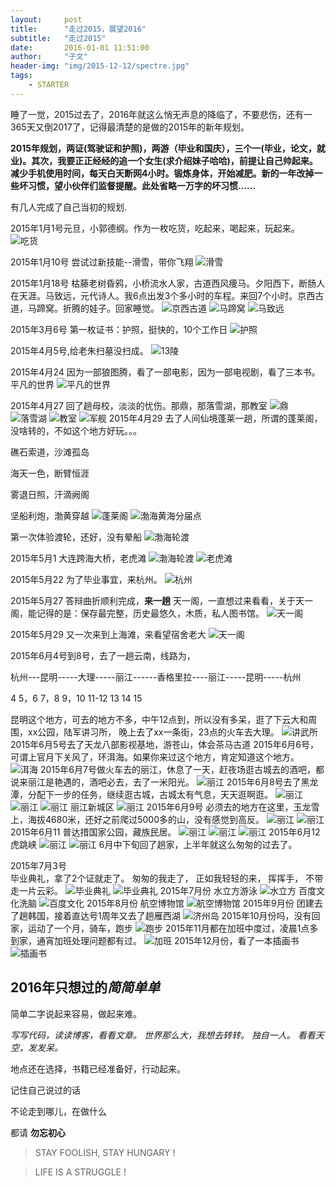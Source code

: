 ```yaml
---
layout:     post
title:      "走过2015，展望2016"
subtitle:   "走过2015"
date:       2016-01-01 11:51:00
author:     "子文"
header-img: "img/2015-12-12/spectre.jpg"
tags:
    - STARTER
---
```


睡了一觉，2015过去了，2016年就这么悄无声息的降临了，不要悲伤，还有一365天又倒2017了，记得最清楚的是做的2015年的新年规划。

**2015年规划，两证(驾驶证和护照)，两游（毕业和国庆），三个一(毕业，论文，就业)。其次，我要正正经经的追一个女生(求介绍妹子哈哈)，前提让自己帅起来。减少手机使用时间，每天白天断网4小时。锻炼身体，开始减肥。新的一年改掉一些坏习惯，望小伙伴们监督提醒。此处省略一万字的坏习惯……**

有几人完成了自己当初的规划.

2015年1月1号元旦，小郭德纲。作为一枚吃货，吃起来，喝起来，玩起来。
![吃货](/img/2016-01-01/20150101-eating.JPG)

2015年1月10号
尝试过新技能--滑雪，带你飞翔
![滑雪](/img/2016-01-01/20150110-snow.JPG)

2015年1月18号
枯藤老树昏鸦，小桥流水人家，古道西风痩马。夕阳西下，断肠人在天涯。马致远，元代诗人。我6点出发3个多小时的车程。来回7个小时。京西古道，马蹄窝。折腾的娃子。回家睡觉。
![京西古道](/img/2016-01-01/20150118-jingxigudao.JPG)
![马蹄窝](/img/2016-01-01/20150118-matiwo.JPG)
![马致远](/img/2016-01-01/20150118-mazhiyuan.JPG)

2015年3月6号
第一枚证书：护照，挺快的，10个工作日
![护照](/img/2016-01-01/20150306-huzhao.JPG)


2015年4月5号,给老朱扫墓没扫成。
![13陵](/img/2016-01-01/20150405-13ling.JPG)

2015年4月24
因为一部狼图腾，看了一部电影，因为一部电视剧，看了三本书。平凡的世界
![平凡的世界](/img/2016-01-01/20150424-peaceworld.JPG)

2015年4月27
回了趟母校，淡淡的忧伤。那鼎，那落雪湖，那教室
![鼎](/img/2016-01-01/20150427-ding.jpeg)
![落雪湖](/img/2016-01-01/20150427-luoxuehu.jpeg)
![教室](/img/2016-01-01/20150427-classroom.jpeg)
![军舰](/img/2016-01-01/20150427-junjian.jpeg)
2015年4月29
去了人间仙境蓬莱一趟，所谓的蓬莱阁，没啥转的，不如这个地方好玩。。。


礁石索道，沙滩孤岛

海天一色，断臂恒涯

雾退日照，汗滴阙阁

坚船利炮，渤黄穿越
![蓬莱阁](/img/2016-01-01/20150429-penglaige.JPG)
![渤海黄海分届点](/img/2016-01-01/20150429-bohuanghai.jpeg)

第一次体验渡轮，还好，没有晕船
![渤海轮渡](/img/2016-01-01/20150429-bohailundu.jpeg)


2015年5月1
大连跨海大桥，老虎滩
![渤海轮渡](/img/2016-01-01/20150430-daliankuahaidaqiao.jpeg)
![老虎滩](/img/2016-01-01/20150501-tige.jpeg)

2015年5月22
为了毕业事宜，来杭州。
![杭州](/img/2016-01-01/20150522-hangzhoudong.JPG)

2015年5月27
答辩曲折顺利完成，**来一趟** 天一阁，一直想过来看看，关于天一阁，能记得的是：保存最完整，历史最悠久，木质，私人图书馆。
![天一阁](/img/2016-01-01/20150527-tianyige.jpeg)

2015年5月29
又一次来到上海滩，来看望宿舍老大
![天一阁](/img/2016-01-01/20150529-shanghai.JPG)

2015年6月4号到8号，去了一趟云南，线路为，

杭州---昆明-----大理-----丽江------香格里拉----丽江-----昆明-----杭州

4      5，6    7，8     9，10    11-12      13       14      15 

昆明这个地方，可去的地方不多，中午12点到，所以没有多呆，逛了下云大和周围，xx公园，陆军讲习所，
晚上去了xx一条街，23点的火车去大理。
![讲武所](/img/2016-01-01/20150604-kunming.jpg)
2015年6月5号去了天龙八部影视基地，游苍山，体会茶马古道
2015年6月6号，可谓上官月下关风了，环洱海。如果你来过这个地方，肯定知道这个地方。
![洱海](/img/2016-01-01/20150604-kunming.jpg)
2015年6月7号做火车去的丽江，休息了一天，赶夜场逛古城去的酒吧，都说来丽江是艳遇的，酒吧必去，去了一米阳光。
![丽江](/img/2016-01-01/20150607-lijiang.jpeg)
2015年6月8号去了黑龙潭，分配下一步的任务，继续逛古城，古城太有气息，天天逛啊逛。
![丽江](/img/2016-01-01/20150607-heilongtan.jpeg)
![丽江](/img/2016-01-01/20150608-dabingdexiaowu.jpeg)
![丽江](/img/2016-01-01/20150608-jiudian.jpeg)
丽江新城区
![丽江](/img/2016-01-01/20150609-lijiang.jpeg)
2015年6月9号
必须去的地方在这里，玉龙雪上，海拔4680米，还好之前爬过5000多的山，没有感觉到高反。
![丽江](/img/2016-01-01/20150610-yulong.jpeg)
![丽江](/img/2016-01-01/20150610-yulongxueshan.jpeg)
2015年6月11
普达措国家公园，藏族民居。
![丽江](/img/2016-01-01/20150611-pudacuo.jpeg)
![丽江](/img/2016-01-01/20150611-pudacuopintu.jpeg)
![丽江](/img/2016-01-01/20150611-zangzu.jpeg)
2015年6月12
虎跳峡
![丽江](/img/2016-01-01/20150612-hutiaoxia.jpeg)
![丽江](/img/2016-01-01/20150612-hutiaoxia2.jpeg)
6月中下旬回了趟家，上半年就这么匆匆的过去了。

2015年7月3号  
毕业典礼，拿了2个证就走了。
匆匆的我走了，
正如我轻轻的来，
挥挥手，
不带走一片云彩。
![毕业典礼](/img/2016-01-01/20150630-graduation.JPG)
![毕业典礼](/img/2016-01-01/20150703-graduation2.JPG)
2015年7月份
水立方游泳
![水立方](/img/2016-01-01/20150705-shuilifang.JPG)
百度文化洗脑
![百度文化](/img/2016-01-01/20150730-culture.JPG)
2015年8月份
航空博物馆
![航空博物馆](/img/2016-01-01/20150802-plant.jpg)
2015年9月份
团建去了趟韩国，接着直达号1周年又去了趟雁西湖
![济州岛](/img/2016-01-01/20150904-jizhoudao.jpeg)
2015年10月份吗，没有回家，运动了一个月，骑车，跑步
![跑步](/img/2016-01-01/20151011-running.JPG)
2015年11月都在加班中度过，凌晨1点多到家，通宵加班处理问题都有过。
![加班](/img/2016-01-01/20151111-jiaban.JPG)
2015年12月份，看了一本插画书
![插画书](/img/2016-01-01/20151211-book.JPG)

## 2016年只想过的***简简单单***
简单二字说起来容易，做起来难。


*写写代码，读读博客，看看文章。*
*世界那么大，我想去转转。*
*独自一人。*
*看看天空，发发呆。*

地点还在选择，书籍已经准备好，行动起来。

记住自己说过的话

不论走到哪儿，在做什么

都请 **勿忘初心**



>  STAY FOOLISH, STAY HUNGARY !


>  LIFE IS A STRUGGLE !











